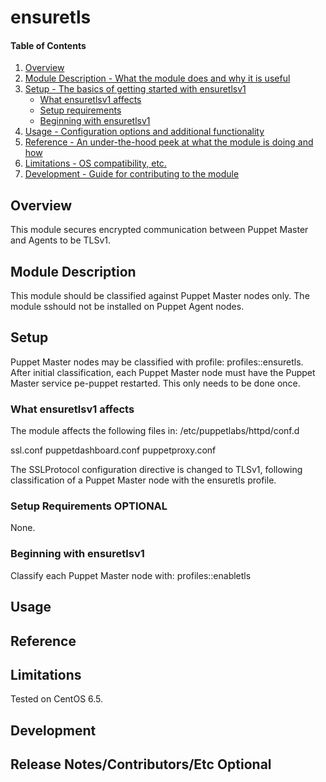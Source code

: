 # ensuretls

#### Table of Contents

1. [Overview](#overview)
2. [Module Description - What the module does and why it is useful](#module-description)
3. [Setup - The basics of getting started with ensuretlsv1](#setup)
    * [What ensuretlsv1 affects](#what-ensuretlsv1-affects)
    * [Setup requirements](#setup-requirements)
    * [Beginning with ensuretlsv1](#beginning-with-ensuretlsv1)
4. [Usage - Configuration options and additional functionality](#usage)
5. [Reference - An under-the-hood peek at what the module is doing and how](#reference)
5. [Limitations - OS compatibility, etc.](#limitations)
6. [Development - Guide for contributing to the module](#development)

## Overview

This module secures encrypted communication between Puppet Master and Agents to be TLSv1.

## Module Description

This module should be classified against Puppet Master nodes only.  The module sshould not be installed on Puppet Agent nodes.

## Setup

Puppet Master nodes may be classified with profile: profiles::ensuretls.
After initial classification, each Puppet Master node must have the Puppet Master service pe-puppet restarted.  This only needs to be done once. 
   
### What ensuretlsv1 affects

The module affects the following files in: /etc/puppetlabs/httpd/conf.d

ssl.conf
puppetdashboard.conf
puppetproxy.conf

The SSLProtocol configuration directive is changed to TLSv1, following classification of a Puppet Master node with the ensuretls profile.

### Setup Requirements **OPTIONAL**

None.

### Beginning with ensuretlsv1

Classify each Puppet Master node with: profiles::enabletls

## Usage

## Reference

## Limitations

Tested on CentOS 6.5.

## Development


## Release Notes/Contributors/Etc **Optional**

